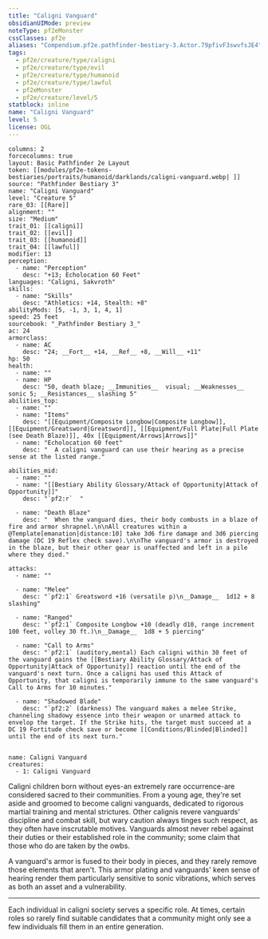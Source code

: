 ```yaml
---
title: "Caligni Vanguard"
obsidianUIMode: preview
noteType: pf2eMonster
cssClasses: pf2e
aliases: "Compendium.pf2e.pathfinder-bestiary-3.Actor.79pfivF3swvfsJE4" 
tags:
  - pf2e/creature/type/caligni
  - pf2e/creature/type/evil
  - pf2e/creature/type/humanoid
  - pf2e/creature/type/lawful
  - pf2eMonster
  - pf2e/creature/level/5
statblock: inline
name: "Caligni Vanguard"
level: 5
license: OGL
---
```


```statblock
columns: 2
forcecolumns: true
layout: Basic Pathfinder 2e Layout
token: [[modules/pf2e-tokens-bestiaries/portraits/humanoid/darklands/caligni-vanguard.webp| ]]
source: "Pathfinder Bestiary 3"
name: "Caligni Vanguard"
level: "Creature 5"
rare_03: [[Rare]]
alignment: ""
size: "Medium"
trait_01: [[caligni]]
trait_02: [[evil]]
trait_03: [[humanoid]]
trait_04: [[lawful]]
modifier: 13
perception:
  - name: "Perception"
    desc: "+13; Echolocation 60 Feet"
languages: "Caligni, Sakvroth"
skills:
  - name: "Skills"
    desc: "Athletics: +14, Stealth: +8"
abilityMods: [5, -1, 3, 1, 4, 1]
speed: 25 feet
sourcebook: "_Pathfinder Bestiary 3_"
ac: 24
armorclass:
  - name: AC
    desc: "24; __Fort__ +14, __Ref__ +8, __Will__ +11"
hp: 50
health:
  - name: ""
  - name: HP
    desc: "50, death blaze; __Immunities__  visual; __Weaknesses__ sonic 5; __Resistances__ slashing 5"
abilities_top:
  - name: ""
  - name: "Items"
    desc: "[[Equipment/Composite Longbow|Composite Longbow]], [[Equipment/Greatsword|Greatsword]], [[Equipment/Full Plate|Full Plate (see Death Blaze)]], 40x [[Equipment/Arrows|Arrows]]"
  - name: "Echolocation 60 feet"
    desc: "  A caligni vanguard can use their hearing as a precise sense at the listed range."

abilities_mid:
  - name: ""
  - name: "[[Bestiary Ability Glossary/Attack of Opportunity|Attack of Opportunity]]"
    desc: "`pf2:r`  "

  - name: "Death Blaze"
    desc: "  When the vanguard dies, their body combusts in a blaze of fire and armor shrapnel.\n\nAll creatures within a @Template[emanation|distance:10] take 3d6 fire damage and 3d6 piercing damage (DC 19 Reflex check save).\n\nThe vanguard's armor is destroyed in the blaze, but their other gear is unaffected and left in a pile where they died."

attacks:
  - name: ""

  - name: "Melee"
    desc: "`pf2:1` Greatsword +16 (versatile p)\n__Damage__  1d12 + 8 slashing"

  - name: "Ranged"
    desc: "`pf2:1` Composite Longbow +10 (deadly d10, range increment 100 feet, volley 30 ft.)\n__Damage__  1d8 + 5 piercing"

  - name: "Call to Arms"
    desc: "`pf2:1` (auditory,mental) Each caligni within 30 feet of the vanguard gains the [[Bestiary Ability Glossary/Attack of Opportunity|Attack of Opportunity]] reaction until the end of the vanguard's next turn. Once a caligni has used this Attack of Opportunity, that caligni is temporarily immune to the same vanguard's Call to Arms for 10 minutes."

  - name: "Shadowed Blade"
    desc: "`pf2:2` (darkness) The vanguard makes a melee Strike, channeling shadowy essence into their weapon or unarmed attack to envelop the target. If the Strike hits, the target must succeed at a DC 19 Fortitude check save or become [[Conditions/Blinded|Blinded]] until the end of its next turn."
 
```

```encounter-table
name: Caligni Vanguard
creatures:
  - 1: Caligni Vanguard
```



Caligni children born without eyes-an extremely rare occurrence-are considered sacred to their communities. From a young age, they're set aside and groomed to become caligni vanguards, dedicated to rigorous martial training and mental strictures. Other calignis revere vanguards' discipline and combat skill, but wary caution always tinges such respect, as they often have inscrutable motives. Vanguards almost never rebel against their duties or their established role in the community; some claim that those who do are taken by the owbs.

A vanguard's armor is fused to their body in pieces, and they rarely remove those elements that aren't. This armor plating and vanguards' keen sense of hearing render them particularly sensitive to sonic vibrations, which serves as both an asset and a vulnerability.

* * *

Each individual in caligni society serves a specific role. At times, certain roles so rarely find suitable candidates that a community might only see a few individuals fill them in an entire generation.
